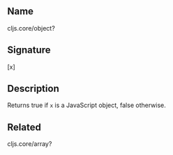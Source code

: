 ## Name
cljs.core/object?

## Signature
[x]

## Description

Returns true if `x` is a JavaScript object, false otherwise.

## Related
cljs.core/array?
